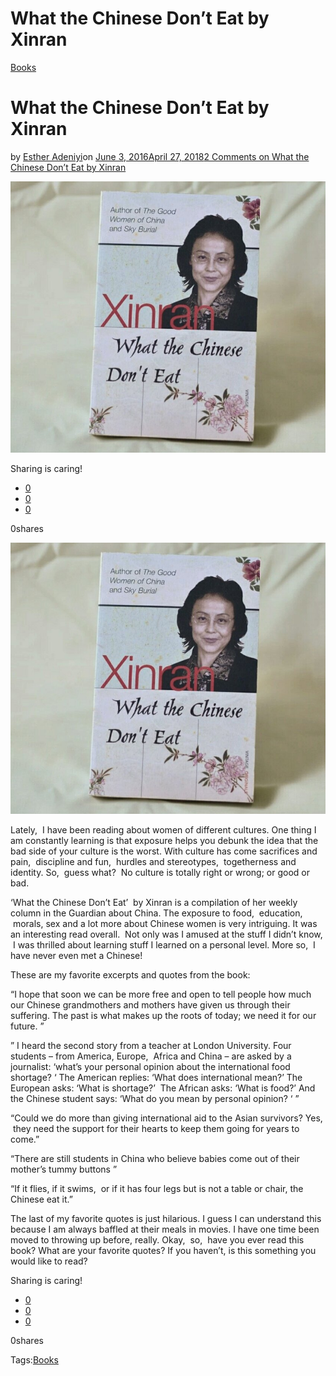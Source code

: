 # What the Chinese Don’t Eat by Xinran

[Books](https://estheradeniyi.com/category/books/)
# What the Chinese Don&#x2019;t Eat by Xinran

by [Esther Adeniyi](https://estheradeniyi.com/author/esther-adeniyi/)on [June 3, 2016April 27, 2018](https://estheradeniyi.com/what-chinese-dont-eat-by-xinran/)[2 Comments on What the Chinese Don&#x2019;t Eat by Xinran](https://estheradeniyi.com/what-chinese-dont-eat-by-xinran/#comments)

![](images/PhotoGrid_1464958387789.jpg)

Sharing is caring!

- [0](https://www.facebook.com/sharer/sharer.php?u=https%3A%2F%2Festheradeniyi.com%2Fwhat-chinese-dont-eat-by-xinran%2F&amp;t=What%20the%20Chinese%20Don%27t%20Eat%20by%20Xinran)
- [0](https://twitter.com/intent/tweet?text=What%20the%20Chinese%20Don%27t%20Eat%20by%20Xinran&amp;url=https%3A%2F%2Festheradeniyi.com%2Fwhat-chinese-dont-eat-by-xinran%2F)
- [0](#)

0shares

[![What the chinese don&apos;t eat by Xinran](images/PhotoGrid_1464958387789.jpg)](images/PhotoGrid_1464958387789.jpg)

Lately, &#xA0;I have been reading about women of different cultures. One thing I am constantly learning is that exposure helps you debunk the idea that the bad side of your culture is the worst. With culture has come sacrifices and pain, &#xA0;discipline and fun, &#xA0;hurdles and stereotypes, &#xA0;togetherness and identity. So, &#xA0;guess what? &#xA0;No culture is totally right or wrong; or good or bad.

&#x2018;What the Chinese Don&#x2019;t Eat&#x2019; &#xA0;by Xinran is a compilation of her weekly column in the Guardian about China. The exposure to food, &#xA0;education, &#xA0;morals, sex and a lot more about Chinese women is very intriguing. It was an interesting read overall. &#xA0;Not only was I amused at the stuff I didn&#x2019;t know, &#xA0;I was thrilled about learning stuff I learned on a personal level. More so, &#xA0;I have never even met a Chinese!

These are my favorite excerpts and quotes from the book:

&#x201C;I hope that soon we can be more free and open to tell people how much our Chinese grandmothers and mothers have given us through their suffering. The past is what makes up the roots of today; we need it for our future. &#x201D;

&#x201D; I heard the second story from a teacher at London University. Four students &#x2013; from America, Europe, &#xA0;Africa and China &#x2013; are asked by a journalist: &#x2018;what&#x2019;s your personal opinion about the international food shortage? &#x2018;
 The American replies: &#x2018;What does international mean?&#x2019; The European asks: &#x2018;What is shortage?&#x2019; &#xA0;The African asks: &#x2018;What is food?&#x2019; And the Chinese student says: &#x2018;What do you mean by personal opinion? &#x2018; &#x201D;

&#x201C;Could we do more than giving international aid to the Asian survivors? Yes, &#xA0;they need the support for their hearts to keep them going for years to come.&#x201D;

&#x201C;There are still students in China who believe babies come out of their mother&#x2019;s tummy buttons &#x201D;

&#x201C;If it flies, if it swims, &#xA0;or if it has four legs but is not a table or chair, the Chinese eat it.&#x201D;

The last of my favorite quotes is just hilarious. I guess I can understand this because I am always baffled at their meals in movies. I have one time been moved to throwing up before, really. Okay, &#xA0;so, &#xA0;have you ever read this book? What are your favorite quotes? If you haven&#x2019;t, is this something you would like to read?

Sharing is caring!

- [0](https://www.facebook.com/sharer/sharer.php?u=https%3A%2F%2Festheradeniyi.com%2Fwhat-chinese-dont-eat-by-xinran%2F&amp;t=What%20the%20Chinese%20Don%27t%20Eat%20by%20Xinran)
- [0](https://twitter.com/intent/tweet?text=What%20the%20Chinese%20Don%27t%20Eat%20by%20Xinran&amp;url=https%3A%2F%2Festheradeniyi.com%2Fwhat-chinese-dont-eat-by-xinran%2F)
- [0](#)

0shares

Tags:[Books](https://estheradeniyi.com/tag/books/)
